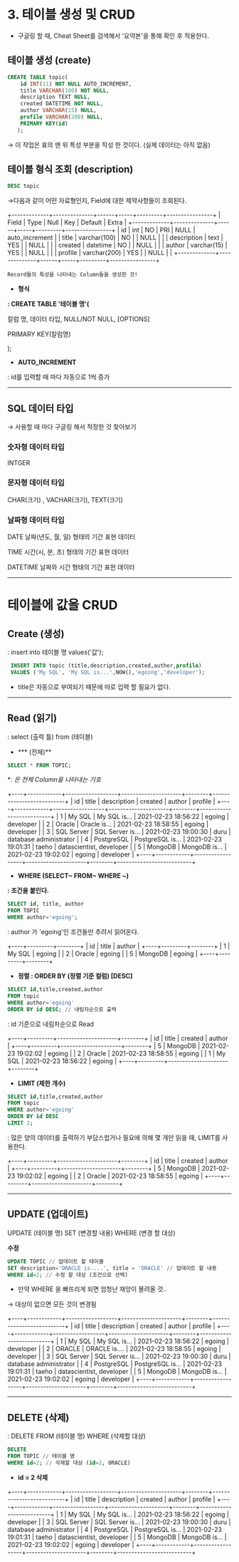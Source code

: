 # 3. 테이블 생성 및 CRUD

- 구글링 할 때, Cheat Sheet를 검색해서 '요약본'을 통해 확인 후 적용한다.

## 테이블 생성 (create)

```sql
CREATE TABLE topic(
    id INT(11) NOT NULL AUTO_INCREMENT,
    title VARCHAR(100) NOT NULL,
    description TEXT NULL,
    created DATETIME NOT NULL,
    author VARCHAR(15) NULL,
    profile VARCHAR(200) NULL,
    PRIMARY KEY(id)
   );
```

→ 이 작업은 표의 맨 위 특성 부분을 작성 한 것이다. (실제 데이터는 아직 없음)

## 테이블 형식 조회 (description)

```sql
DESC topic
```

→다음과 같이 어떤 자료형인지, Field에 대한 제약사항들이 조회된다. 

+-------------+--------------+------+-----+---------+----------------+
| Field       | Type         | Null | Key | Default | Extra          |
+-------------+--------------+------+-----+---------+----------------+
| id          | int          | NO   | PRI | NULL    | auto_increment |
| title       | varchar(100) | NO   |     | NULL    |                |
| description | text         | YES  |     | NULL    |                |
| created     | datetime     | NO   |     | NULL    |                |
| author      | varchar(15)  | YES  |     | NULL    |                |
| profile     | varchar(200) | YES  |     | NULL    |                |
+-------------+--------------+------+-----+---------+----------------+

`Record들의 특성을 나타내는 Column들을 생성한 것!
`
- **형식**

**: CREATE TABLE '테이블 명'(**

칼럼 명, 데이터 타입, NULL/NOT NULL, [OPTIONS]

PRIMARY KEY(칼럼명)

); 

- **AUTO_INCREMENT**

: id를 입력할 때 마다 자동으로 1씩 증가 

---

## SQL 데이터 타입

→ 사용할 때 마다 구글링 해서 적정한 것 찾아보기 

### 숫자형 데이터 타입

INTGER

### 문자형 데이터 타입

CHAR(크기) , VACHAR(크기), TEXT(크기) 

### 날짜형 데이터 타입

DATE	날짜(년도, 월, 일) 형태의 기간 표현 데이터

TIME	시간(시, 분, 초) 형태의 기간 표현 데이터

DATETIME	날짜와 시간 형태의 기간 표현 데이터

---

# 테이블에 값을 CRUD

## Create (생성)

: insert into 테이블 명 values('값'); 

```sql
 INSERT INTO topic (title,description,created,author,profile)
 VALUES ('My SQL', 'My SQL is...',NOW(),'egoing','developer');
```

- title은 자동으로 부여되기 때문에 따로 입력 할 필요가 없다.

---

## Read (읽기)

: select (출력 틀) from (테이블) 

- *** (전체)**

```sql
SELECT * FROM TOPIC;
```

**: *은 전체 Column을 나타내는 기호**

+----+------------+------------------+---------------------+--------+--------------------------+
| id | title      | description      | created             | author | profile                  |
+----+------------+------------------+---------------------+--------+--------------------------+
|  1 | My SQL     | My SQL is...     | 2021-02-23 18:56:22 | egoing | developer                |
|  2 | Oracle     | Oracle is...     | 2021-02-23 18:58:55 | egoing | developer                |
|  3 | SQL Server | SQL Server is... | 2021-02-23 19:00:30 | duru   | database administrator   |
|  4 | PostgreSQL | PostgreSQL is... | 2021-02-23 19:01:31 | taeho  | datascientist, developer |
|  5 | MongoDB    | MongoDB is...    | 2021-02-23 19:02:02 | egoing | developer                |
+----+------------+------------------+---------------------+--------+--------------------------+

- **WHERE (SELECT~ FROM~ WHERE ~)**

**: 조건을 붙인다.**  

```sql
SELECT id, title, author
FROM TOPIC
WHERE author='egoing';
```

: author 가 'egoing'인 조건들만 추려서 읽어온다. 

+----+---------+--------+
| id | title   | author |
+----+---------+--------+
|  1 | My SQL  | egoing |
|  2 | Oracle  | egoing |
|  5 | MongoDB | egoing |
+----+---------+--------+

- **정렬 : ORDER BY (정렬 기준 컬럼) [DESC]**

```sql
SELECT id,title,created,author
FROM topic
WHERE author='egoing'
ORDER BY id DESC; // 내림차순으로 출력
```

: id 기준으로 내림차순으로 Read 

+----+---------+---------------------+--------+
| id | title   | created             | author |
+----+---------+---------------------+--------+
|  5 | MongoDB | 2021-02-23 19:02:02 | egoing |
|  2 | Oracle  | 2021-02-23 18:58:55 | egoing |
|  1 | My SQL  | 2021-02-23 18:56:22 | egoing |
+----+---------+---------------------+--------+

- **LIMIT (제한 개수)**

```sql
SELECT id,title,created,author
FROM topic
WHERE author='egoing'
ORDER BY id DESC
LIMIT 2;
```

: 많은 양의 데이터를 출력하기 부담스럽거나 필요에 의해 몇 개만 읽을 때, LIMIT를 사용한다. 

+----+---------+---------------------+--------+
| id | title   | created             | author |
+----+---------+---------------------+--------+
|  5 | MongoDB | 2021-02-23 19:02:02 | egoing |
|  2 | Oracle  | 2021-02-23 18:58:55 | egoing |
+----+---------+---------------------+--------+

---

## UPDATE (업데이트)

UPDATE (테이블 명) SET (변경할 내용) WHERE (변경 할 대상)  

**수정**

```sql
UPDATE TOPIC // 업데이트 할 테이블 
SET description='ORACLE is....', title = 'ORACLE' // 업데이트 할 내용
WHERE id=2; // 수정 할 대상 (조건으로 선택) 
```

- 만약 WHERE 을 빠뜨리게 되면 엄청난 재앙이 몰려올 것..

→ 대상이 없으면 모든 것이 변경됨 

+----+------------+------------------+---------------------+--------+--------------------------+
| id | title      | description      | created             | author | profile                  |
+----+------------+------------------+---------------------+--------+--------------------------+
|  1 | My SQL     | My SQL is...     | 2021-02-23 18:56:22 | egoing | developer                |
|  2 | ORACLE     | ORACLE is....    | 2021-02-23 18:58:55 | egoing | developer                |
|  3 | SQL Server | SQL Server is... | 2021-02-23 19:00:30 | duru   | database administrator   |
|  4 | PostgreSQL | PostgreSQL is... | 2021-02-23 19:01:31 | taeho  | datascientist, developer |
|  5 | MongoDB    | MongoDB is...    | 2021-02-23 19:02:02 | egoing | developer                |
+----+------------+------------------+---------------------+--------+--------------------------+

---

## DELETE (삭제)

: DELETE FROM (테이블 명) WHERE (삭제할 대상) 

```sql
DELETE
FROM TOPIC // 테이블 명 
WHERE id=2; // 삭제할 대상 (id=2, ORACLE) 
```

- **id = 2 삭제**

+----+------------+------------------+---------------------+--------+--------------------------+
| id | title      | description      | created             | author | profile                  |
+----+------------+------------------+---------------------+--------+--------------------------+
|  1 | My SQL     | My SQL is...     | 2021-02-23 18:56:22 | egoing | developer                |
|  3 | SQL Server | SQL Server is... | 2021-02-23 19:00:30 | duru   | database administrator   |
|  4 | PostgreSQL | PostgreSQL is... | 2021-02-23 19:01:31 | taeho  | datascientist, developer |
|  5 | MongoDB    | MongoDB is...    | 2021-02-23 19:02:02 | egoing | developer                |
+----+------------+------------------+---------------------+--------+--------------------------+